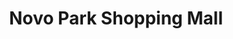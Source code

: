 ---
title: "Novo Park Shopping Mall"
url: /wiener-neudorf/novo-park-shopping-mall/
shop: Einkaufszentrum
---
